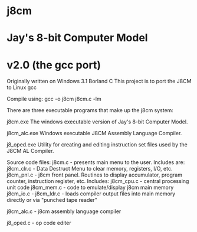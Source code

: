 # j8cm
# Jay's 8-bit Computer Model
# v2.0 (the gcc port)
Originally written on Windows 3.1 Borland C
This project is to port the J8CM to Linux gcc

Compile using:  gcc -o j8cm j8cm.c -lm

There are three executable programs that make up the j8cm system:

j8cm.exe
  The windows executable version of Jay's 8-bit Computer Model.

j8cm_alc.exe
  Windows executable J8CM Assembly Language Compiler.

j8_oped.exe
  Utility for creating and editing instruction set files used by the
  J8CM AL Compiler.

Source code files:
  j8cm.c - presents main menu to the user. Includes are:
      j8cm_clr.c - Data Destruct Menu to clear memory, registers, I/O, etc.
      j8cm_pnl.c - j8cm front panel. Routines to display accumulator, program counter, instruction register, etc. Includes:
          j8cm_cpu.c - central processing unit code
      j8cm_mem.c - code to emulate/display j8cm main memory
      j8cm_io.c - 
      j8cm_ldr.c - loads compiler output files into main memory directly or via "punched tape reader"
    
  j8cm_alc.c - j8cm assembly language compiler
   
  j8_oped.c - op code editer
